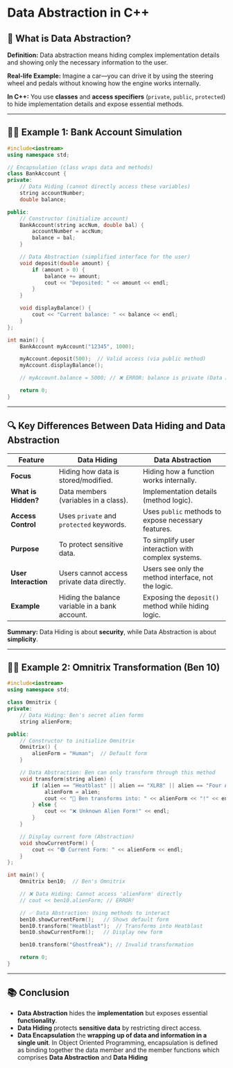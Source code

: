 # Data Abstraction in C++

## 📌 What is Data Abstraction?

**Definition:**
Data abstraction means hiding complex implementation details and showing only the necessary information to the user.

**Real-life Example:**
Imagine a car—you can drive it by using the steering wheel and pedals without knowing how the engine works internally.

**In C++:**
You use **classes** and **access specifiers** (`private`, `public`, `protected`) to hide implementation details and expose essential methods.

---

## 🧑‍💻 Example 1: Bank Account Simulation

```cpp
#include<iostream>
using namespace std;

// Encapsulation (class wraps data and methods)
class BankAccount {
private:
    // Data Hiding (cannot directly access these variables)
    string accountNumber;
    double balance;

public:
    // Constructor (initialize account)
    BankAccount(string accNum, double bal) {
        accountNumber = accNum;
        balance = bal;
    }

    // Data Abstraction (simplified interface for the user)
    void deposit(double amount) {
        if (amount > 0) {
            balance += amount;
            cout << "Deposited: " << amount << endl;
        }
    }

    void displayBalance() {
        cout << "Current balance: " << balance << endl;
    }
};

int main() {
    BankAccount myAccount("12345", 1000);

    myAccount.deposit(500);  // Valid access (via public method)
    myAccount.displayBalance();

    // myAccount.balance = 5000; // ❌ ERROR: balance is private (Data Hiding)

    return 0;
}
```

---

## 🔍 Key Differences Between Data Hiding and Data Abstraction

| Feature             | Data Hiding                      | Data Abstraction                  |
|---------------------|----------------------------------|-----------------------------------|
| **Focus**           | Hiding how data is stored/modified. | Hiding how a function works internally. |
| **What is Hidden?** | Data members (variables in a class). | Implementation details (method logic). |
| **Access Control**  | Uses `private` and `protected` keywords. | Uses `public` methods to expose necessary features. |
| **Purpose**         | To protect sensitive data.         | To simplify user interaction with complex systems. |
| **User Interaction**| Users cannot access private data directly. | Users see only the method interface, not the logic. |
| **Example**         | Hiding the balance variable in a bank account. | Exposing the `deposit()` method while hiding logic. |

**Summary:** Data Hiding is about **security**, while Data Abstraction is about **simplicity**.

---

## 🦸‍♂️ Example 2: Omnitrix Transformation (Ben 10)

```cpp
#include<iostream>
using namespace std;

class Omnitrix {
private:
    // Data Hiding: Ben's secret alien forms
    string alienForm;

public:
    // Constructor to initialize Omnitrix
    Omnitrix() {
        alienForm = "Human";  // Default form
    }

    // Data Abstraction: Ben can only transform through this method
    void transform(string alien) {
        if (alien == "Heatblast" || alien == "XLR8" || alien == "Four Arms") {
            alienForm = alien;
            cout << "🔄 Ben transforms into: " << alienForm << "!" << endl;
        } else {
            cout << "❌ Unknown Alien Form!" << endl;
        }
    }

    // Display current form (Abstraction)
    void showCurrentForm() {
        cout << "🟢 Current Form: " << alienForm << endl;
    }
};

int main() {
    Omnitrix ben10;  // Ben's Omnitrix

    // ❌ Data Hiding: Cannot access 'alienForm' directly
    // cout << ben10.alienForm; // ERROR!

    // ✅ Data Abstraction: Using methods to interact
    ben10.showCurrentForm();   // Shows default form
    ben10.transform("Heatblast");  // Transforms into Heatblast
    ben10.showCurrentForm();   // Display new form

    ben10.transform("Ghostfreak"); // Invalid transformation

    return 0;
}
```

---

## 📚 Conclusion

- **Data Abstraction** hides the **implementation** but exposes essential **functionality**.
- **Data Hiding** protects **sensitive data** by restricting direct access.
- **Data Encapsulation** the **wrapping up of data and information in a single unit**.
In Object Oriented Programming, encapsulation is defined as binding together the data member and the member functions which comprises  **Data Abstraction** and **Data Hiding**



